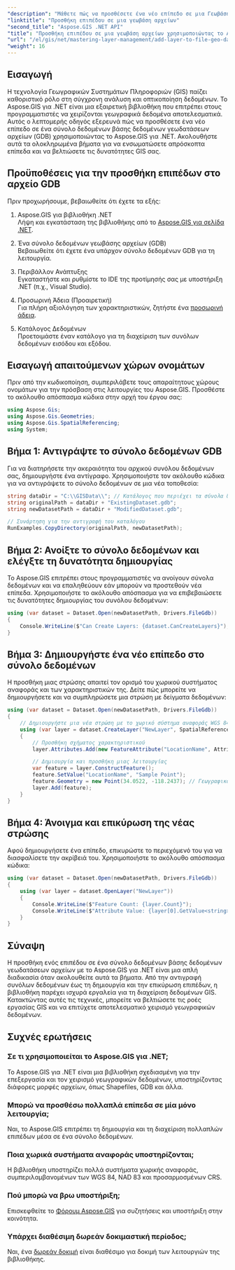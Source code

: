 ```yaml
---
"description": "Μάθετε πώς να προσθέσετε ένα νέο επίπεδο σε μια Γεωβάση Αρχείων (GDB) χρησιμοποιώντας το Aspose.GIS για .NET. Αυτός ο ολοκληρωμένος οδηγός καλύπτει τις προϋποθέσεις, τις εισαγωγές ονομάτων και λεπτομερή βήματα για τη δημιουργία και την επικύρωση επιπέδων στα σύνολα δεδομένων GIS σας."
"linktitle": "Προσθήκη επιπέδου σε μια γεωβάση αρχείων"
"second_title": "Aspose.GIS .NET API"
"title": "Προσθήκη επιπέδου σε μια γεωβάση αρχείων χρησιμοποιώντας το Aspose.GIS για .NET"
"url": "/el/gis/net/mastering-layer-management/add-layer-to-file-geo-database/"
"weight": 16
---
```


## Εισαγωγή

Η τεχνολογία Γεωγραφικών Συστημάτων Πληροφοριών (GIS) παίζει καθοριστικό ρόλο στη σύγχρονη ανάλυση και οπτικοποίηση δεδομένων. Το Aspose.GIS για .NET είναι μια εξαιρετική βιβλιοθήκη που επιτρέπει στους προγραμματιστές να χειρίζονται γεωγραφικά δεδομένα αποτελεσματικά. Αυτός ο λεπτομερής οδηγός εξερευνά πώς να προσθέσετε ένα νέο επίπεδο σε ένα σύνολο δεδομένων βάσης δεδομένων γεωδατάσεων αρχείων (GDB) χρησιμοποιώντας το Aspose.GIS για .NET. Ακολουθήστε αυτά τα ολοκληρωμένα βήματα για να ενσωματώσετε απρόσκοπτα επίπεδα και να βελτιώσετε τις δυνατότητες GIS σας.

## Προϋποθέσεις για την προσθήκη επιπέδων στο αρχείο GDB

Πριν προχωρήσουμε, βεβαιωθείτε ότι έχετε τα εξής:

1. Aspose.GIS για βιβλιοθήκη .NET  
   Λήψη και εγκατάσταση της βιβλιοθήκης από το [Aspose.GIS για σελίδα .NET](https://reference.aspose.com/gis/net/).

2. Ένα σύνολο δεδομένων γεωβάσης αρχείων (GDB)  
   Βεβαιωθείτε ότι έχετε ένα υπάρχον σύνολο δεδομένων GDB για τη λειτουργία.

3. Περιβάλλον Ανάπτυξης  
   Εγκαταστήστε και ρυθμίστε το IDE της προτίμησής σας με υποστήριξη .NET (π.χ., Visual Studio).

4. Προσωρινή Άδεια (Προαιρετική)  
   Για πλήρη αξιολόγηση των χαρακτηριστικών, ζητήστε ένα [προσωρινή άδεια](https://purchase.conholdate.com/temporary-license/).

5. Κατάλογος Δεδομένων  
   Προετοιμάστε έναν κατάλογο για τη διαχείριση των συνόλων δεδομένων εισόδου και εξόδου.

## Εισαγωγή απαιτούμενων χώρων ονομάτων

Πριν από την κωδικοποίηση, συμπεριλάβετε τους απαραίτητους χώρους ονομάτων για την πρόσβαση στις λειτουργίες του Aspose.GIS. Προσθέστε το ακόλουθο απόσπασμα κώδικα στην αρχή του έργου σας:

```csharp
using Aspose.Gis;
using Aspose.Gis.Geometries;
using Aspose.Gis.SpatialReferencing;
using System;
```

## Βήμα 1: Αντιγράψτε το σύνολο δεδομένων GDB

Για να διατηρήσετε την ακεραιότητα του αρχικού συνόλου δεδομένων σας, δημιουργήστε ένα αντίγραφο. Χρησιμοποιήστε τον ακόλουθο κώδικα για να αντιγράψετε το σύνολο δεδομένων σε μια νέα τοποθεσία:

```csharp
string dataDir = "C:\\GISData\\"; // Κατάλογος που περιέχει τα σύνολα δεδομένων σας
string originalPath = dataDir + "ExistingDataset.gdb";
string newDatasetPath = dataDir + "ModifiedDataset.gdb";

// Συνάρτηση για την αντιγραφή του καταλόγου
RunExamples.CopyDirectory(originalPath, newDatasetPath);
```

## Βήμα 2: Ανοίξτε το σύνολο δεδομένων και ελέγξτε τη δυνατότητα δημιουργίας

Το Aspose.GIS επιτρέπει στους προγραμματιστές να ανοίγουν σύνολα δεδομένων και να επαληθεύουν εάν μπορούν να προστεθούν νέα επίπεδα. Χρησιμοποιήστε το ακόλουθο απόσπασμα για να επιβεβαιώσετε τις δυνατότητες δημιουργίας του συνόλου δεδομένων:

```csharp
using (var dataset = Dataset.Open(newDatasetPath, Drivers.FileGdb))
{
    Console.WriteLine($"Can Create Layers: {dataset.CanCreateLayers}"); // Θα πρέπει να επιστρέψει True
}
```

## Βήμα 3: Δημιουργήστε ένα νέο επίπεδο στο σύνολο δεδομένων

Η προσθήκη μιας στρώσης απαιτεί τον ορισμό του χωρικού συστήματος αναφοράς και των χαρακτηριστικών της. Δείτε πώς μπορείτε να δημιουργήσετε και να συμπληρώσετε μια στρώση με δείγματα δεδομένων:

```csharp
using (var dataset = Dataset.Open(newDatasetPath, Drivers.FileGdb))
{
    // Δημιουργήστε μια νέα στρώση με το χωρικό σύστημα αναφοράς WGS 84
    using (var layer = dataset.CreateLayer("NewLayer", SpatialReferenceSystem.Wgs84))
    {
        // Προσθήκη σχήματος χαρακτηριστικού
        layer.Attributes.Add(new FeatureAttribute("LocationName", AttributeDataType.String));

        // Δημιουργία και προσθήκη μιας λειτουργίας
        var feature = layer.ConstructFeature();
        feature.SetValue("LocationName", "Sample Point");
        feature.Geometry = new Point(34.0522, -118.2437); // Γεωγραφικό μήκος και πλάτος
        layer.Add(feature);
    }
}
```

## Βήμα 4: Άνοιγμα και επικύρωση της νέας στρώσης

Αφού δημιουργήσετε ένα επίπεδο, επικυρώστε το περιεχόμενό του για να διασφαλίσετε την ακρίβειά του. Χρησιμοποιήστε το ακόλουθο απόσπασμα κώδικα:

```csharp
using (var dataset = Dataset.Open(newDatasetPath, Drivers.FileGdb))
{
    using (var layer = dataset.OpenLayer("NewLayer"))
    {
        Console.WriteLine($"Feature Count: {layer.Count}");
        Console.WriteLine($"Attribute Value: {layer[0].GetValue<string>("LocationName")}");
    }
}
```

## Σύναψη

Η προσθήκη ενός επιπέδου σε ένα σύνολο δεδομένων βάσης δεδομένων γεωδατάσεων αρχείων με το Aspose.GIS για .NET είναι μια απλή διαδικασία όταν ακολουθείτε αυτά τα βήματα. Από την αντιγραφή συνόλων δεδομένων έως τη δημιουργία και την επικύρωση επιπέδων, η βιβλιοθήκη παρέχει ισχυρά εργαλεία για τη διαχείριση δεδομένων GIS. Κατακτώντας αυτές τις τεχνικές, μπορείτε να βελτιώσετε τις ροές εργασίας GIS και να επιτύχετε αποτελεσματικό χειρισμό γεωγραφικών δεδομένων.

## Συχνές ερωτήσεις

### Σε τι χρησιμοποιείται το Aspose.GIS για .NET;
Το Aspose.GIS για .NET είναι μια βιβλιοθήκη σχεδιασμένη για την επεξεργασία και τον χειρισμό γεωγραφικών δεδομένων, υποστηρίζοντας διάφορες μορφές αρχείων, όπως Shapefiles, GDB και άλλα.

### Μπορώ να προσθέσω πολλαπλά επίπεδα σε μία μόνο λειτουργία;
Ναι, το Aspose.GIS επιτρέπει τη δημιουργία και τη διαχείριση πολλαπλών επιπέδων μέσα σε ένα σύνολο δεδομένων.

### Ποια χωρικά συστήματα αναφοράς υποστηρίζονται;
Η βιβλιοθήκη υποστηρίζει πολλά συστήματα χωρικής αναφοράς, συμπεριλαμβανομένων των WGS 84, NAD 83 και προσαρμοσμένων CRS.

### Πού μπορώ να βρω υποστήριξη;
Επισκεφθείτε το [Φόρουμ Aspose.GIS](https://forum.aspose.com/c/gis/33) για συζητήσεις και υποστήριξη στην κοινότητα.

### Υπάρχει διαθέσιμη δωρεάν δοκιμαστική περίοδος;
Ναι, ένα [δωρεάν δοκιμή](https://releases.aspose.com/) είναι διαθέσιμο για δοκιμή των λειτουργιών της βιβλιοθήκης.